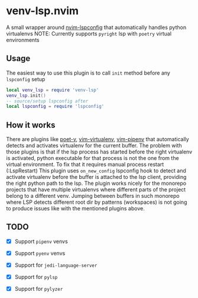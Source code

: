 # venv-lsp.nvim
A small wrapper around [nvim-lspconfig](https://github.com/neovim/nvim-lspconfig) that automatically handles python virtualenvs
NOTE: Currently supports `pyright` lsp with `poetry` virtual environments

## Usage
The easiest way to use this plugin is to call `init` method before any `lspconfig` setup

```lua
local venv_lsp = require 'venv-lsp'
venv_lsp.init()
-- source/setup lspconfig after
local lspconfig = require 'lspconfig'
```

## How it works
There are plugins like [poet-v](https://github.com/petobens/poet-v), [vim-virtualenv](https://github.com/jmcantrell/vim-virtualenv), [vim-pipenv](https://github.com/PieterjanMontens/vim-pipenv)
that automatically detects and activates virtualenv for the current buffer. 
The problem with those plugins is that if the lsp process has started before the right virtualenv is activated, python executable for that process is not the one from the virtual environment. To fix that it requires manual process restart (:LspRestart)
This plugin uses `on_new_config` lspconfig hook to detect and activate virtualenv before the buffer is attached to the lsp client, providing the right python path to the lsp.
The plugin works nicely for the monorepo projects that have multiple virtualenvs where different parts of the project belong to a different venv. 
Jumping between buffers in such monorepo where LSP detects different root dir by patterns (workspaces) is not going to produce issues like with the mentioned plugins above.

## TODO
 - [x] Support `pipenv` venvs
 - [x] Support `pyenv` venvs
 - [x] Support for `jedi-language-server` 
 - [x] Support for `pylsp` 
 - [x] Support for `pylyzer` 

